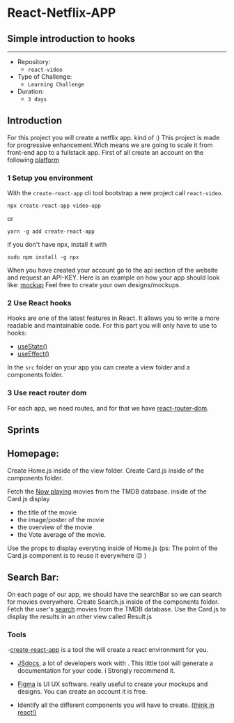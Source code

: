 # React-Netflix-APP
## Simple introduction to hooks




---



- Repository: 
	- `react-video`
- Type of Challenge: 
	- `Learning Challenge`
- Duration: 
	- `3 days`




## Introduction

For this project you will create a netflix app. kind of :)
This project is made for progressive enhancement.Wich means we are going to scale it from front-end app to a fullstack app.
First of all create an account on the following  [platform](https://www.themoviedb.org/)





### 1 Setup you environment

With the `create-react-app` cli tool bootstrap a new project call `react-video`.

````
npx create-react-app video-app
````
or 

````
yarn -g add create-react-app 

````
if you don't have npx, install it with

````
sudo npm install -g npx

````

When you have created your account go to the api section of the website and request an API-KEY.
Here is an example on how your app should look like: [mockup](https://www.figma.com/file/E9AlG9kpQ4mplFdo8OnfAozP/MovieDB?node-id=0%3A1)
Feel free to create your own designs/mockups.


### 2 Use React hooks

Hooks are one of the latest features in React. It allows you to write a more readable and maintainable code.
For this part you will only have to use to hooks:

 - [useState()](https://reactjs.org/docs/hooks-reference.html#usestate)
 - [useEffect()](https://reactjs.org/docs/hooks-reference.html#useeffect)

In the `src` folder on your app you can create a view folder and a components folder.



### 3 Use react router dom

For each app, we need routes, and for that we have [react-router-dom](https://codeburst.io/getting-started-with-react-router-5c978f70df91).


## Sprints

## Homepage:

Create Home.js inside of the view folder.
Create Card.js inside of the components folder.

Fetch the [Now playing](https://www.themoviedb.org/movie/now-playing) movies from the TMDB database.
inside of the Card.js display
 - the title of the movie 
 - the image/poster of the movie 
 - the overview of the movie
 - the Vote average of the movie.

Use the props to display everyting inside of Home.js
(ps: The point of the Card.js component is to reuse  it everywhere 😉 )



## Search Bar:

On each page of our app, we should have the searchBar so we can search for movies everywhere.
Create Search.js inside of the components folder.
Fetch the user's [search](https://developers.themoviedb.org/3/search/search-movies) movies from the TMDB database.
Use the Card.js to display the results in an other view called Result.js






### Tools 

-[create-react-app](https://create-react-app.dev/docs/getting-started/) is a tool the will create a react environment for you.
- [JSdocs](https://devdocs.io/jsdoc/about-getting-started), a lot of developers work with . This little tool will generate a documentation for your code. 
i Strongly recommend it.

- [Figma](https://www.figma.com) is UI UX software. really useful to create your mockups and designs. You can create an account it is free.

- Identify all the different components you will have to create. [(think in react!)](https://reactjs.org/docs/thinking-in-react.html)
